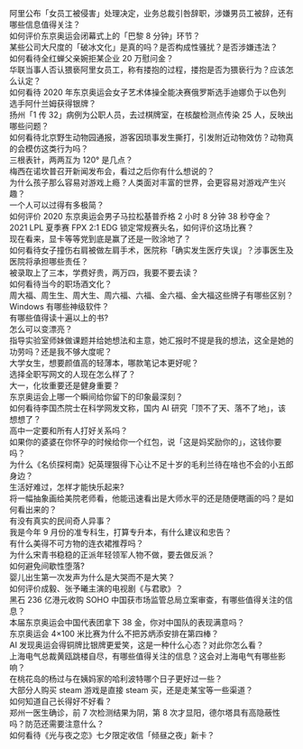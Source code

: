阿里公布「女员工被侵害」处理决定，业务总裁引咎辞职，涉嫌男员工被辞，还有哪些信息值得关注？  
如何评价东京奥运会闭幕式上的「巴黎 8 分钟」环节？  
某些公司大尺度的「破冰文化」是真的吗？是否构成性骚扰？是否涉嫌违法？  
如何看待全红蝉父亲婉拒某企业 20 万慰问金？  
华联当事人否认猥亵阿里女员工，称有搂抱的过程，搂抱是否为猥亵行为？应该怎么认定？  
如何看待 2020 年东京奥运会女子艺术体操全能决赛俄罗斯选手迪娜负于以色列选手阿什兰姆获得银牌？  
扬州「1 传 32」病例为公职人员，去过棋牌室，在核酸检测点传染 25 人，反映出哪些问题？  
如何看待北京野生动物园通报，游客因琐事发生撕打，引发附近动物效仿？动物真的会模仿这类行为吗？  
三根表针，两两互为 120° 是几点？  
梅西在诺坎普召开新闻发布会，看过之后你有什么想说的？  
为什么孩子那么容易对游戏上瘾？人类面对丰富的世界，会更容易对游戏产生兴趣？  
一个人可以过得有多极简？  
如何评价 2020 东京奥运会男子马拉松基普乔格 2 小时 8 分钟 38 秒夺金？  
2021 LPL 夏季赛 FPX 2:1 EDG 锁定常规赛头名，如何评价这场比赛？  
现在看来，显卡等等党到底是赢了还是一败涂地了？  
如何看待女子撞伤右肩被做左肩手术，医院称「确实发生医疗失误」？涉事医生及医院将承担哪些责任？  
被录取上了三本，学费好贵，两万四，我要不要去读？  
如何看待当今的职场酒文化？  
周大福、周生生、周大生、周六福、六福、金六福、金大福这些牌子有哪些区别？  
Windows 有哪些神级软件？  
有哪些值得读十遍以上的书?  
怎么可以变漂亮？  
指导实验室师妹做课题并给她想法和主意，她汇报时不提是我的想法，这全是她的功劳吗？还是我不够大度呢？  
大学女生，想要颜值高的轻薄本，哪款笔记本更好呢？  
选择全职写网文的人现在怎么样了？  
大一，化妆重要还是健身重要？  
东京奥运会上哪一个瞬间给你留下的印象最深刻？  
如何看待李国杰院士在科学网发文称，国内 AI 研究「顶不了天、落不了地」，该想想了？  
高中一定要和所有人打好关系吗？  
如果你的婆婆在你怀孕的时候给你一个红包，说「这是妈奖励你的」，这钱你要吗？  
为什么《名侦探柯南》妃英理狠得下心让不足十岁的毛利兰待在啥也不会的小五郎身边？  
生活好难过，怎样才能快乐起来?  
将一幅抽象画给美院老师看，他能迅速看出是大师水平的还是随便瞎画的吗？是如何看出来的？  
有没有真实的民间奇人异事？  
我是今年 9 月份的准专科生，打算专升本，有什么建议和忠告？  
有什么美得不可方物的连衣裙推荐吗？  
为什么宋青书稳稳的正派年轻领军人物不做，要去做反派？  
如何避免间歇性堕落?  
婴儿出生第一次发声为什么是大哭而不是大笑？  
如何评价成毅、张予曦主演的电视剧《与君歌》？  
黑石 236 亿港元收购 SOHO 中国获市场监管总局立案审查，有哪些值得关注的信息？  
本届东京奥运会中国代表团拿下 38 金，你对中国队的表现满意吗？  
东京奥运会 4×100 米比赛为什么不把苏炳添安排在第四棒？  
AI 发现奥运会得铜牌比银牌更爱笑，这是一种什么心态？对此你怎么看？  
上海电气总裁黄瓯跳楼自尽，有哪些值得关注的信息？这会对上海电气有哪些影响？  
在桃花岛的杨过与在姨妈家的哈利波特哪个日子更好过一些？  
大部分人购买 steam 游戏是直接 steam 买，还是走某宝等一些渠道？  
如何知道自己长得好不好看？  
郑州一医生确诊，前 7 次检测结果为阴，第 8 次才显阳，德尔塔具有高隐蔽性吗？防范还需要注意什么？  
如何看待《光与夜之恋》七夕限定收信「倾昼之夜」新卡？  
